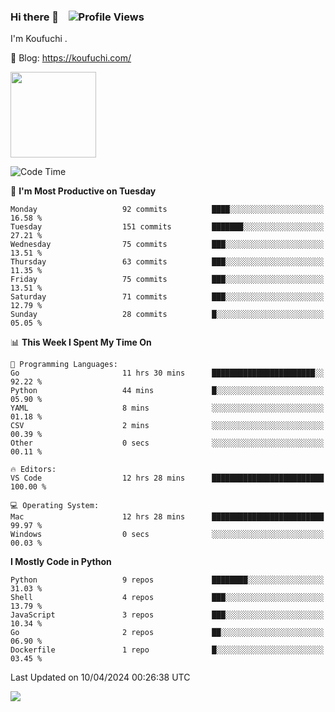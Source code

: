 ### Hi there 👋 &nbsp;&nbsp; ![Profile Views](https://komarev.com/ghpvc/?username=Koufuchi&base=200)

I'm Koufuchi . 

📔 Blog: <https://koufuchi.com/>

<img align="" height="137px" src="https://github-readme-stats-seven-nu-30.vercel.app/api?username=Koufuchi&hide=issues,contribs&show_icons=true&line_height=21&theme=radical&locale=en" />
<!-- <img align="" height="137px" src="https://github-readme-stats-seven-nu-30.vercel.app/api/top-langs/?username=Koufuchi&layout=compact&hide=blade,html,css,pug,scss&theme=radical&locale=en" /> -->

<!--START_SECTION:waka-->
![Code Time](http://img.shields.io/badge/Code%20Time-513%20hrs%2011%20mins-blue)

📅 **I'm Most Productive on Tuesday** 

```text
Monday                   92 commits          ████░░░░░░░░░░░░░░░░░░░░░   16.58 % 
Tuesday                  151 commits         ███████░░░░░░░░░░░░░░░░░░   27.21 % 
Wednesday                75 commits          ███░░░░░░░░░░░░░░░░░░░░░░   13.51 % 
Thursday                 63 commits          ███░░░░░░░░░░░░░░░░░░░░░░   11.35 % 
Friday                   75 commits          ███░░░░░░░░░░░░░░░░░░░░░░   13.51 % 
Saturday                 71 commits          ███░░░░░░░░░░░░░░░░░░░░░░   12.79 % 
Sunday                   28 commits          █░░░░░░░░░░░░░░░░░░░░░░░░   05.05 % 
```


📊 **This Week I Spent My Time On** 

```text
💬 Programming Languages: 
Go                       11 hrs 30 mins      ███████████████████████░░   92.22 % 
Python                   44 mins             █░░░░░░░░░░░░░░░░░░░░░░░░   05.90 % 
YAML                     8 mins              ░░░░░░░░░░░░░░░░░░░░░░░░░   01.18 % 
CSV                      2 mins              ░░░░░░░░░░░░░░░░░░░░░░░░░   00.39 % 
Other                    0 secs              ░░░░░░░░░░░░░░░░░░░░░░░░░   00.11 % 

🔥 Editors: 
VS Code                  12 hrs 28 mins      █████████████████████████   100.00 % 

💻 Operating System: 
Mac                      12 hrs 28 mins      █████████████████████████   99.97 % 
Windows                  0 secs              ░░░░░░░░░░░░░░░░░░░░░░░░░   00.03 % 
```

**I Mostly Code in Python** 

```text
Python                   9 repos             ████████░░░░░░░░░░░░░░░░░   31.03 % 
Shell                    4 repos             ███░░░░░░░░░░░░░░░░░░░░░░   13.79 % 
JavaScript               3 repos             ███░░░░░░░░░░░░░░░░░░░░░░   10.34 % 
Go                       2 repos             ██░░░░░░░░░░░░░░░░░░░░░░░   06.90 % 
Dockerfile               1 repo              █░░░░░░░░░░░░░░░░░░░░░░░░   03.45 % 
```




 Last Updated on 10/04/2024 00:26:38 UTC
<!--END_SECTION:waka-->

![](https://hit.yhype.me/github/profile?user_id=46078832)
